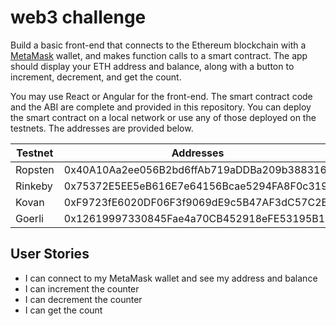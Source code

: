# web3 challenge
Build a basic front-end that connects to the Ethereum blockchain with a [MetaMask](https://metamask.io/) wallet, and makes function calls to a smart contract. The app should display your ETH address and balance, along with a button to increment, decrement, and get the count. 

You may use React or Angular for the front-end.
The smart contract code and the ABI are complete and provided in this repository.
You can deploy the smart contract on a local network or use any of those deployed on the testnets. The addresses are provided below.

| Testnet | Addresses |
|-|-|
| Ropsten | 0x40A10Aa2ee056B2bd6ffAb719aDDBa209b388316 |
| Rinkeby | 0x75372E5EE5eB616E7e64156Bcae5294FA8F0c319 |
| Kovan | 0xF9723fE6020DF06F3f9069dE9c5B47AF3dC57C2B |
| Goerli | 0x12619997330845Fae4a70CB452918eFE53195B18 |

## User Stories
- I can connect to my MetaMask wallet and see my address and balance
- I can increment the counter
- I can decrement the counter
- I can get the count
